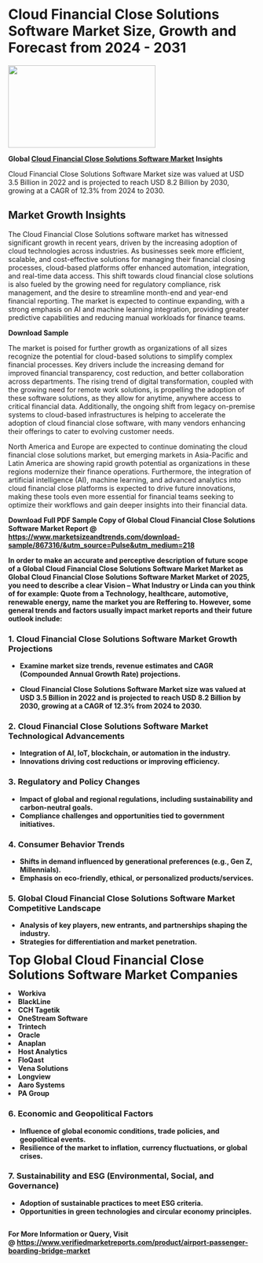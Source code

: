 <H1>Cloud Financial Close Solutions Software Market Size, Growth and Forecast from 2024 - 2031</H1><img class="aligncenter size-medium wp-image-584254" src="https://thirdeyenews.in/wp-content/uploads/2024/09/Global-Market-Research-300x168.jpeg" alt="" width="300" height="168" /><p><strong>Global&nbsp;<a href="https://www.marketsizeandtrends.com/download-sample/867316/&amp;utm_source=Pulse&amp;utm_medium=218">Cloud Financial Close Solutions Software Market</a> Insights</strong></p><p>Cloud Financial Close Solutions Software Market size was valued at USD 3.5 Billion in 2022 and is projected to reach USD 8.2 Billion by 2030, growing at a CAGR of 12.3% from 2024 to 2030.</p><p><h2>Market Growth Insights</h2> <p>The Cloud Financial Close Solutions software market has witnessed significant growth in recent years, driven by the increasing adoption of cloud technologies across industries. As businesses seek more efficient, scalable, and cost-effective solutions for managing their financial closing processes, cloud-based platforms offer enhanced automation, integration, and real-time data access. This shift towards cloud financial close solutions is also fueled by the growing need for regulatory compliance, risk management, and the desire to streamline month-end and year-end financial reporting. The market is expected to continue expanding, with a strong emphasis on AI and machine learning integration, providing greater predictive capabilities and reducing manual workloads for finance teams.</p> <p><strong>Download Sample</strong></p> <p>The market is poised for further growth as organizations of all sizes recognize the potential for cloud-based solutions to simplify complex financial processes. Key drivers include the increasing demand for improved financial transparency, cost reduction, and better collaboration across departments. The rising trend of digital transformation, coupled with the growing need for remote work solutions, is propelling the adoption of these software solutions, as they allow for anytime, anywhere access to critical financial data. Additionally, the ongoing shift from legacy on-premise systems to cloud-based infrastructures is helping to accelerate the adoption of cloud financial close software, with many vendors enhancing their offerings to cater to evolving customer needs.</p> <p>North America and Europe are expected to continue dominating the cloud financial close solutions market, but emerging markets in Asia-Pacific and Latin America are showing rapid growth potential as organizations in these regions modernize their finance operations. Furthermore, the integration of artificial intelligence (AI), machine learning, and advanced analytics into cloud financial close platforms is expected to drive future innovations, making these tools even more essential for financial teams seeking to optimize their workflows and gain deeper insights into their financial data.</p> <p><strong></p><p><span class=""><strong>Download Full PDF Sample Copy of Global Cloud Financial Close Solutions Software Market Report</strong> @ <a href="https://www.marketsizeandtrends.com/download-sample/867316/&amp;utm_source=Pulse&amp;utm_medium=218" target="_blank">https://www.marketsizeandtrends.com/download-sample/867316/&amp;utm_source=Pulse&amp;utm_medium=218</a></span></p><p>In order to make an accurate and perceptive description of future scope of a Global&nbsp;Cloud Financial Close Solutions Software Market Market as Global&nbsp;Cloud Financial Close Solutions Software Market Market of 2025, you need to describe a clear Vision &ndash; What Industry or Linda can you think of for example: Quote from a Technology, healthcare, automotive, renewable energy, name the market you are Reffering to. However, some general trends and factors usually impact market reports and their future outlook include:</p><h3>1.&nbsp;<strong>Cloud Financial Close Solutions Software Market Growth Projections</strong></h3><ul><li>Examine market size trends, revenue estimates and CAGR (Compounded Annual Growth Rate) projections.</li><li><p>Cloud Financial Close Solutions Software Market size was valued at USD 3.5 Billion in 2022 and is projected to reach USD 8.2 Billion by 2030, growing at a CAGR of 12.3% from 2024 to 2030.</p></li></ul><h3>2.&nbsp;<strong>Cloud Financial Close Solutions Software Market Technological Advancements</strong></h3><ul><li>Integration of AI, IoT, blockchain, or automation in the industry.</li><li>Innovations driving cost reductions or improving efficiency.</li></ul><h3>3.&nbsp;<strong>Regulatory and Policy Changes</strong></h3><ul><li>Impact of global and regional regulations, including sustainability and carbon-neutral goals.</li><li>Compliance challenges and opportunities tied to government initiatives.</li></ul><h3>4.&nbsp;<strong>Consumer Behavior Trends</strong></h3><ul><li>Shifts in demand influenced by generational preferences (e.g., Gen Z, Millennials).</li><li>Emphasis on eco-friendly, ethical, or personalized products/services.</li></ul><h3>5.&nbsp;<strong>Global Cloud Financial Close Solutions Software Market Competitive Landscape</strong></h3><ul><li>Analysis of key players, new entrants, and partnerships shaping the industry.</li><li>Strategies for differentiation and market penetration.</li></ul><p data-pm-slice="1 1 []"><span style="color: inherit; font-family: inherit; font-size: 25px;">Top Global Cloud Financial Close Solutions Software Market Companies</span></p><div class="" data-test-id=""><p><li>Workiva</li><li> BlackLine</li><li> CCH Tagetik</li><li> OneStream Software</li><li> Trintech</li><li> Oracle</li><li> Anaplan</li><li> Host Analytics</li><li> FloQast</li><li> Vena Solutions</li><li> Longview</li><li> Aaro Systems</li><li> PA Group</li></p></div><h3>6.&nbsp;<strong>Economic and Geopolitical Factors</strong></h3><ul><li>Influence of global economic conditions, trade policies, and geopolitical events.</li><li>Resilience of the market to inflation, currency fluctuations, or global crises.</li></ul><h3>7.&nbsp;<strong>Sustainability and ESG (Environmental, Social, and Governance)</strong></h3><ul><li>Adoption of sustainable practices to meet ESG criteria.</li><li>Opportunities in green technologies and circular economy principles.</li></ul><h2><strong style="font-size: 14px;">For More Information or Query, Visit @&nbsp;</strong><a style="background-color: #ffffff; font-size: 14px;" href="https://www.marketsizeandtrends.com/report/cloud-financial-close-solutions-software-market/" target="_blank">https://www.verifiedmarketreports.com/product/airport-passenger-boarding-bridge-market</a></h2>
